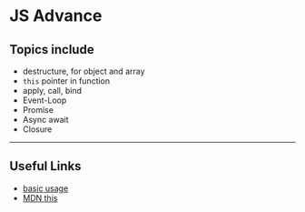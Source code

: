 # JS Advance  

## Topics include

- destructure, for object and array
- `this` pointer in function
- apply, call, bind
- Event-Loop  
- Promise
- Async await
- Closure

---
## Useful Links
- [basic usage](https://dev.to/alexantoniades/call-apply-bind-the-basic-usages-5gpl)
- [MDN this](https://developer.mozilla.org/en-US/docs/Web/JavaScript/Reference/Operators/this)